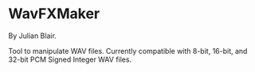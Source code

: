 # WavFXMaker
By Julian Blair.

Tool to manipulate WAV files. Currently compatible with 8-bit, 16-bit, and 32-bit PCM Signed Integer WAV files.
